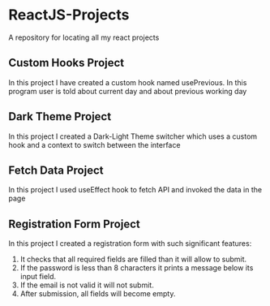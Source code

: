 # ReactJS-Projects
A repository for locating all my react projects 

## Custom Hooks Project
In this project I have created a custom hook named usePrevious. In this program user is told about current day and about previous working day

## Dark Theme Project
In this project I created a Dark-Light Theme switcher which uses a custom hook and a context to switch between the interface

## Fetch Data Project
In this project I used useEffect hook to fetch API and invoked the data in the page

## Registration Form Project
In this project I created a registration form with such significant features:
1. It checks that all required fields are filled than it will allow to submit.
2. If the password is less than 8 characters it prints a message below its input field.
3. If the email is not valid it will not submit.
4. After submission, all fields will become empty.

